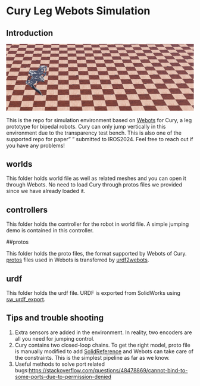# Cury Leg Webots Simulation

## Introduction

![image-20240228155954057](./README.assets/image-20240228155954057.png)

This is the repo for simulation environment based on [Webots](https://github.com/cyberbotics/webots) for Cury, a leg prototype for bipedal robots. Cury can only jump vertically in this environment due to the transparency test bench. This is also one of the supported repo for paper” ” submitted to IROS2024. Feel free to reach out if you have any problems!

## worlds

This folder holds world file as well as related meshes and you can open it through Webots. No need to load Cury through protos files we provided since we have already loaded it.

## controllers

This folder holds the controller for the robot in world file. A simple jumping demo is contained in this controller.

##protos

This folder holds the proto files, the format supported by Webots of Cury.  [protos](https://cyberbotics.com/doc/reference/proto) files used in Webots is transferred by [urdf2webots](https://github.com/cyberbotics/urdf2webots).

## urdf

This folder holds the urdf file. URDF is exported from SolidWorks using [sw_urdf_export](https://wiki.ros.org/sw_urdf_exporter).  

## Tips and trouble shooting

1. Extra sensors are added in the environment. In reality, two encoders are all you need for jumping control.
2. Cury contains two closed-loop chains. To get the right model, proto file is manually modified to add [SolidReference](https://cyberbotics.com/doc/reference/solidreference) and Webots can take care of the constraints. This is the simplest pipeline as far as we know.
3. Useful methods to solve port related bugs:https://stackoverflow.com/questions/48478869/cannot-bind-to-some-ports-due-to-permission-denied

 

